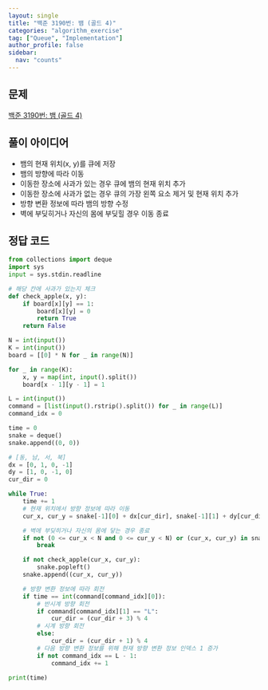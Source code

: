 ```yaml
---
layout: single
title: "백준 3190번: 뱀 (골드 4)"
categories: "algorithm_exercise"
tag: ["Queue", "Implementation"]
author_profile: false
sidebar:
  nav: "counts"
---
```


## 문제

[백준 3190번: 뱀 (골드 4)](https://www.acmicpc.net/problem/3190)

## 풀이 아이디어

- 뱀의 현재 위치(x, y)를 큐에 저장
- 뱀의 방향에 따라 이동
- 이동한 장소에 사과가 있는 경우 큐에 뱀의 현재 위치 추가
- 이동한 장소에 사과가 없는 경우 큐의 가장 왼쪽 요소 제거 및 현재 위치 추가
- 방향 변환 정보에 따라 뱀의 방향 수정
- 벽에 부딪히거나 자신의 몸에 부딪힐 경우 이동 종료

## 정답 코드

```python
from collections import deque
import sys
input = sys.stdin.readline

# 해당 칸에 사과가 있는지 체크
def check_apple(x, y):
    if board[x][y] == 1:
        board[x][y] = 0
        return True
    return False

N = int(input())
K = int(input())
board = [[0] * N for _ in range(N)]

for _ in range(K):
    x, y = map(int, input().split())
    board[x - 1][y - 1] = 1

L = int(input())
command = [list(input().rstrip().split()) for _ in range(L)]
command_idx = 0

time = 0
snake = deque()
snake.append((0, 0))

# [동, 남, 서, 북]
dx = [0, 1, 0, -1]
dy = [1, 0, -1, 0]
cur_dir = 0

while True:
    time += 1
    # 현재 위치에서 방향 정보에 따라 이동
    cur_x, cur_y = snake[-1][0] + dx[cur_dir], snake[-1][1] + dy[cur_dir]

    # 벽에 부딪히거나 자신의 몸에 닿는 경우 종료
    if not (0 <= cur_x < N and 0 <= cur_y < N) or (cur_x, cur_y) in snake:
        break

    if not check_apple(cur_x, cur_y):
        snake.popleft()
    snake.append((cur_x, cur_y))

    # 방향 변환 정보에 따라 회전
    if time == int(command[command_idx][0]):
        # 반시계 방향 회전
        if command[command_idx][1] == "L":
            cur_dir = (cur_dir + 3) % 4
        # 시계 방향 회전
        else:
            cur_dir = (cur_dir + 1) % 4
        # 다음 방향 변환 정보를 위해 현재 방향 변환 정보 인덱스 1 증가
        if not command_idx == L - 1:
            command_idx += 1

print(time)
```
